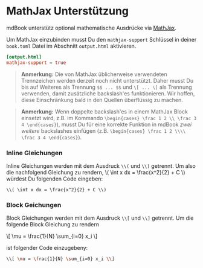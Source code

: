 # MathJax Unterstützung

mdBook unterstütz optional mathematische Ausdrücke via
[MathJax](https://www.mathjax.org/).

Um MathJax einzubinden musst Du den `mathjax-support` Schlüssel in deiner `book.toml`
Datei im Abschnitt `output.html` aktivieren.

```toml
[output.html]
mathjax-support = true
```

>**Anmerkung:** Die von MathJax üblicherweise verwendeten Trennzeichen
werden derzeit noch nicht unterstützt. Daher musst Du bis auf
Weiteres als Trennung `$$ ... $$` und `\[ ... \]` als Trennung
verwenden, damit zusätzliche backslash'es funktionieren. Wir hoffen,
diese Einschränkung bald in den Quellen überflüssig zu machen.

>**Anmerkung:** Wenn doppelte backslash'es in einem MathJax Block einsetzt wird,
z.B. im Kommando `\begin{cases} \frac 1 2 \\ \frac 3 4 \end{cases}`), musst Du
> für eine korrekte Funktion in mdBook _zwei weitere_ backslashes einfügen (z.B. `\begin{cases} \frac 1 2 \\\\ \frac 3 4
> \end{cases}`).

### Inline Gleichungen
Inline Gleichungen werden mit dem Ausdruck `\\(` und `\\)` getrennt. Um also die nachfolgend Gleichung zu rendern,
\\( \int x dx = \frac{x^2}{2} + C \\) würdest Du folgenden Code eingeben:

```
\\( \int x dx = \frac{x^2}{2} + C \\)
```

### Block Geichungen
Block Gleichungen werden mit dem Ausdruck `\\[` und `\\]` getrennt. Um die folgende Block Gleichung zu rendern

\\[ \mu = \frac{1}{N} \sum_{i=0} x_i \\]


ist folgender Code einzugebeny:

```bash
\\[ \mu = \frac{1}{N} \sum_{i=0} x_i \\]
```
